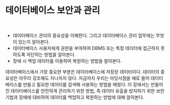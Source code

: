 # 데이터베이스 보안과 관리
<br/>

- 데이터베이스 관리의 중요성을 이해한다. 그리고 데이터베이스 관리 업무에는 무엇이 있는지 알아본다.
- 데이터베이스 사용자에게 권한을 부여하여 DBMS 또는 특정 데이터에 접근하지 못하도록 차단하는 방법을 알아본다.
- 장애 시 백업 데이터를 이용하여 복원하는 방법을 알아본다.

데이터베이스에서 가장 중요한 부분은 데이터베이스에 저장된 데이터이다. 데이터의 중요성은 아무리 강조해도 지나치지 않다.
지금까지 우리는 마당서점을 예로 들어 데이터베이스를 만들고 필요한 데이터를 검색해 사용하는 방법을 배웠다.
이 장에서는 만들어진 데이터베이스를 안전하게 관리하기 위한 방법, 즉 데이터 유출을 방지하기 위한 보안 기법과 장애에 대비하여 데이터를 백업하고 복원하는 방법에 대해 알아본다.